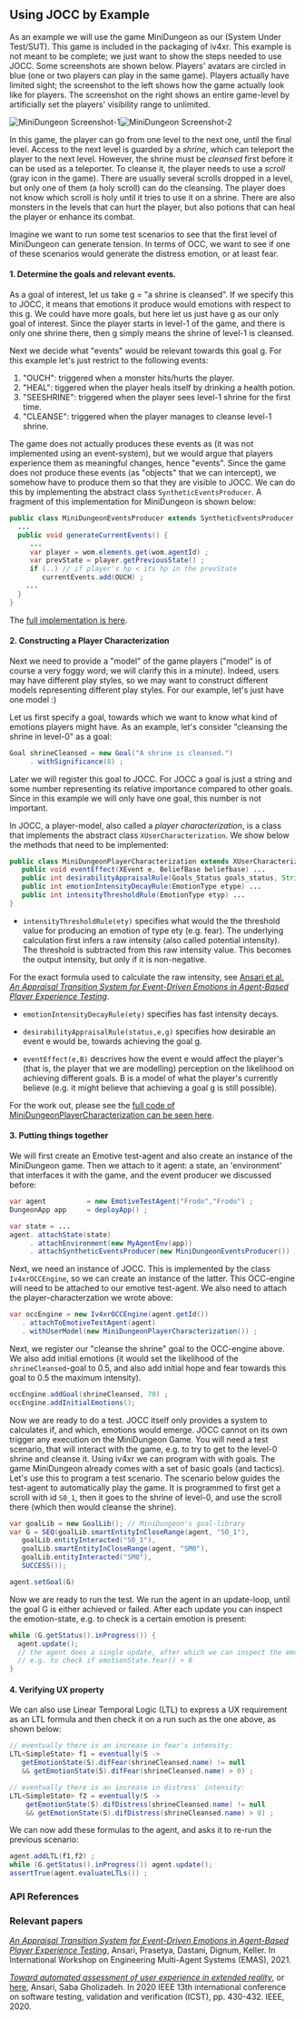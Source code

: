 ## Using JOCC by Example

As an example we will use the game MiniDungeon as our (System Under Test/SUT). This game is included in the packaging of iv4xr. This example is not meant to be complete; we just want to show the steps needed to use JOCC. Some screenshots are shown below. Players' avatars are circled in blue (one or two players can play in the same game). Players actually have limited sight; the screenshot to the left shows how the game actually look like for players. The screenshot on the right shows an entire game-level by artificially set the players' visibility range to unlimited.

![MiniDungeon Screenshot-1](./minidungeonShot3.png)![MiniDungeon Screenshot-2](./minidungeonShot2.png)

In this game, the player can go from one level to the next one, until the final level. Access to the next level is guarded by a _shrine_, which can teleport the player to the next level. However, the shrine must be _cleansed_ first before it can be used as a teleporter. To cleanse it, the player needs to use a _scroll_ (gray icon in the game). There are usually several scrolls dropped in a level, but only one of them (a holy scroll) can do the cleansing. The player does not know which scroll is holy until it tries to use it on a shrine. There are also monsters in the levels that can hurt the player, but also potions that can heal the player or enhance its combat.

Imagine we want to run some test scenarios to see that the first level of MiniDungeon can generate tension. In terms of OCC, we want to see if one of these scenarios would generate the distress emotion, or at least fear.

#### 1. Determine the goals and relevant events.

As a goal of interest, let us take g = "a shrine is cleansed". If we specify this to JOCC, it means that emotions it produce would emotions with respect to this g. We could have more goals, but here let us just have g as our only goal of interest. Since the player starts in level-1 of the game, and there is only one shrine there, then g simply means the shrine of level-1 is cleansed.

Next we decide what "events" would be relevant towards this goal g. For this example let's just restrict to the following events:

   1. "OUCH": triggered when a monster hits/hurts the player.
   2. "HEAL": tiggered when the player heals itself by drinking a health potion.
   3. "SEESHRINE": triggered when the player sees level-1 shrine for the first time.
   4. "CLEANSE": triggered when the player manages to cleanse level-1 shrine.

The game does not actually produces these events as (it was not implemented using an event-system), but we would argue that players experience them as meaningful changes, hence "events". Since the game does not produce these events (as "objects" that we can intercept), we somehow have to produce them so that they are visible to JOCC. We can do this by implementing the abstract class `SyntheticEventsProducer`. A fragment of this implementation for MiniDungeon is shown below:

```Java
public class MiniDungeonEventsProducer extends SyntheticEventsProducer {
  ...
  public void generateCurrentEvents() {
     ...
     var player = wom.elements.get(wom.agentId) ;
     var prevState = player.getPreviousState() ;
     if (..) // if player's hp < its hp in the prevState
        currentEvents.add(OUCH) ;
    ...
  }
}
```

The [full implementation is here](../src/main/java/nl/uu/cs/aplib/exampleUsages/miniDungeon/testAgent/MiniDungeonEventsProducer.java).



#### 2. Constructing a Player Characterization

Next we need to provide a "model" of the game players ("model" is of course a very foggy word; we will clarify this in a minute).
Indeed, users may have different play styles, so we may want to construct different models representing different play styles.
For our example, let's just have one model :)

Let us first specify a goal, towards which we want to know what kind of emotions players might have. As an example, let's consider "cleansing the shrine in level-0" as a goal:

```Java
Goal shrineCleansed = new Goal("A shrine is cleansed.")
     . withSignificance(8) ;
```

Later we will register this goal to JOCC.
For JOCC a goal is just a string and some number representing its relative importance compared to other goals. Since in this example we will only have one goal, this number is not important.

In JOCC, a player-model, also called a _player characterization_, is a class that implements the abstract class `XUserCharacterization`. We show below the methods that need to be implemented:

```java
public class MiniDungeonPlayerCharacterization extends XUserCharacterization {
   public void eventEffect(XEvent e, BeliefBase beliefbase) ...
   public int desirabilityAppraisalRule(Goals_Status goals_status, String eventName, String goalName) ...
   public int emotionIntensityDecayRule(EmotionType etype) ...
   public int intensityThresholdRule(EmotionType etyp) ...
}
```

  * `intensityThresholdRule(ety)` specifies what would the the threshold value for producing an emotion of type ety (e.g. fear). The underlying calculation first infers a raw intensity (also called potential intensity). The threshold is subtracted from this raw intensity value. This becomes the output intensity, but only if it is non-negative.

  For the exact formula used to calculate the raw intensity, see [Ansari et al. _An Appraisal Transition System for Event-Driven Emotions in Agent-Based Player Experience Testing_](https://arxiv.org/pdf/2105.05589).

  * `emotionIntensityDecayRule(ety)` specifies has fast intensity decays.

  * `desirabilityAppraisalRule(status,e,g)` specifies how desirable an event e would be, towards achieving the goal g.

  * `eventEffect(e,B)` descrives how the event e would affect the player's (that is, the player that we are modelling) perception on the likelihood on achieving different goals. B is a model of what the player's currently believe (e.g. it might believe that achieving a goal g is still possible).

For the work out, please see the [full code of MiniDungeonPlayerCharacterization can be seen here](../src/main/java/nl/uu/cs/aplib/exampleUsages/miniDungeon/testAgent/MiniDungeonPlayerCharacterization.java).

#### 3. Putting things together

We will first create an Emotive test-agent and also create an instance of the MiniDungeon game. Then we attach to it agent: a state, an 'environment' that interfaces it with the game, and the event producer we discussed before:

```Java
var agent          = new EmotiveTestAgent("Frodo","Frodo") ;
DungeonApp app     = deployApp() ;

var state = ...
agent. attachState(state)
     . attachEnvironment(new MyAgentEnv(app))
     . attachSyntheticEventsProducer(new MiniDungeonEventsProducer()) ;
```


Next, we need an instance of JOCC. This is implemented by the class `Iv4xrOCCEngine`, so we can create an instance of the latter. This OCC-engine will need to be attached to our emotive test-agent. We also need to attach the player-characterzation we wrote above:


```Java
var occEngine = new Iv4xrOCCEngine(agent.getId())
   . attachToEmotiveTestAgent(agent)
   . withUserModel(new MiniDungeonPlayerCharacterization()) ;
```

Next, we register our "cleanse the shrine" goal to the OCC-engine above. We also add initial emotions (it would set the likelihood of the `shrineCleansed`-goal to 0.5, and also add initial hope and fear towards this goal to 0.5 the maximum intensity).


```Java
occEngine.addGoal(shrineCleansed, 70) ;
occEngine.addInitialEmotions();

```

Now we are ready to do a test. JOCC itself only provides a system to calculates if, and which, emotions would emerge. JOCC cannot on its own trigger any execution on the MiniDungeon Game. You will need a test scenario, that will interact with the game, e.g. to try to get to the level-0 shrine and cleanse it. Using iv4xr we can program with with goals. The game MiniDungeon already comes with a set of basic goals (and tactics). Let's use this to program a test scenario. The scenario below guides the test-agent to automatically play the game. It is programmed to first get a scroll with id `S0_1`, then it goes to the shrine of level-0, and use the scroll there (which then would cleanse the shrine).

```Java
var goalLib = new GoalLib(); // MiniDungeon's goal-library
var G = SEQ(goalLib.smartEntityInCloseRange(agent, "S0_1"),
   goalLib.entityInteracted("S0_1"),
   goalLib.smartEntityInCloseRange(agent, "SM0"),
   goalLib.entityInteracted("SM0"),
   SUCCESS());

agent.setGoal(G)   
```

Now we are ready to run the test. We run the agent in an update-loop, until the goal G is either achieved or failed. After each update you can inspect the emotion-state, e.g. to check is a certain emotion is present:

```Java
while (G.getStatus().inProgress()) {
  agent.update();
  // the agent does a single update, after which we can inspect the emotion-state
  // e.g. to check if emotionState.fear() > 0
}
```

#### 4. Verifying UX property

We can also use Linear Temporal Logic (LTL) to express a UX requirement as an LTL formula and then check it on a run such as the one above, as shown below:

```Java
// eventually there is an increase in fear's intensity:
LTL<SimpleState> f1 = eventually(S ->
   getEmotionState(S).difFear(shrineCleansed.name) != null
   && getEmotionState(S).difFear(shrineCleansed.name) > 0) ;

// eventually there is an increase in distress' intensity:
LTL<SimpleState> f2 = eventually(S ->
    getEmotionState(S).difDistress(shrineCleansed.name) != null
    && getEmotionState(S).difDistress(shrineCleansed.name) > 0) ;
```

We can now add these formulas to the agent, and asks it to re-run the previous scenario:

```Java
agent.addLTL(f1,f2) ;
while (G.getStatus().inProgress()) agent.update();
assertTrue(agent.evaluateLTLs()) ;
```

### API References

### Relevant papers

[_An Appraisal Transition System for Event-Driven Emotions in Agent-Based Player Experience Testing_](https://doi.org/10.1007/978-3-030-97457-2_9), Ansari, Prasetya, Dastani, Dignum, Keller. In International Workshop on Engineering Multi-Agent Systems (EMAS), 2021.

[_Toward automated assessment of user experience in extended reality_](https://doi.org/10.1109/ICST46399.2020.00056), or [here](https://csdl-downloads.ieeecomputer.org/proceedings/icst/2020/5778/00/09159046.pdf?Expires=1671204401&Policy=eyJTdGF0ZW1lbnQiOlt7IlJlc291cmNlIjoiaHR0cHM6Ly9jc2RsLWRvd25sb2Fkcy5pZWVlY29tcHV0ZXIub3JnL3Byb2NlZWRpbmdzL2ljc3QvMjAyMC81Nzc4LzAwLzA5MTU5MDQ2LnBkZiIsIkNvbmRpdGlvbiI6eyJEYXRlTGVzc1RoYW4iOnsiQVdTOkVwb2NoVGltZSI6MTY3MTIwNDQwMX19fV19&Signature=MRWiQrFdNwvBDyohmP9a9Jj9BPBNqqHgINRCinU46msptLeoKCvpdVtY~~SwFkhCDmCROmn36i0nvYCzXueSABEyYqvGCSfJiJEMMLI9SgCqw8dT21PDz7XzXPIvuSOEDTwo7DgbRrOJ7wjY7DTKcc1eKQZTn02o3pOCRksyXIb0bKM7y~ncaxS7dUcI9-h7R4CpvlbD-j5YL3q3oqYTveKvt5oj2GMpVAgfQ2hCyufSI2WZCiBjMZr1-ZC0W~kuHJf6aUlF6i1UMjndJPfLour-40QMWp8kUpKEqMUoEvepa-J3XTbC1M~HNsHRiZzNadHPgohp5ByZCBlA65V4Qg__&Key-Pair-Id=K12PMWTCQBDMDT),
Ansari, Saba Gholizadeh.
In 2020 IEEE 13th international conference on software testing, validation and verification (ICST), pp. 430-432. IEEE, 2020.
